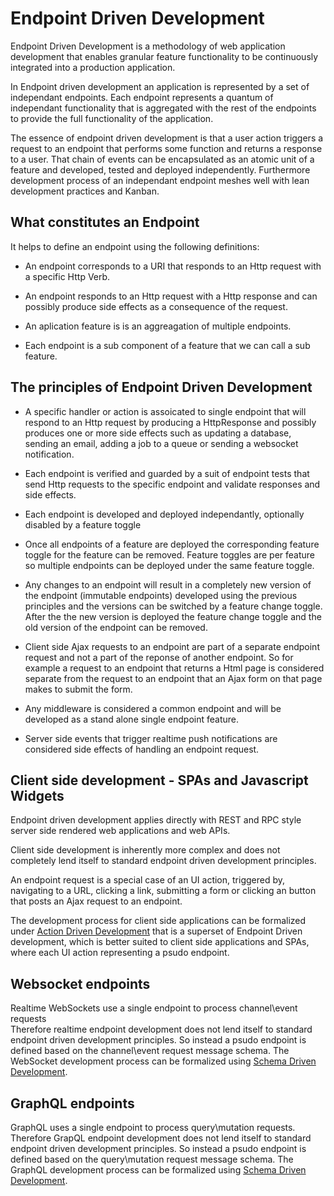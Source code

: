 # Endpoint Driven Development

Endpoint Driven Development is a methodology of web application development that enables granular feature functionality to be continuously integrated into a production application.

In Endpoint driven development an application is represented by a set of independant endpoints. Each endpoint represents a quantum of independant functionality that is aggregated with the rest of the endpoints to provide the full functionality of the application.

The essence of endpoint driven development is that a user action triggers a request to an endpoint that performs some function and returns a response to a user. That chain of events can be encapsulated as an atomic unit of a feature and developed, tested and deployed independently. Furthermore development process of an independant endpoint meshes well with lean development practices and Kanban.

## What constitutes an Endpoint

It helps to define an endpoint using the following definitions:

- An endpoint corresponds to a URI that responds to an Http request with a
specific Http Verb.

- An endpoint responds to an Http request with a Http response and can possibly produce side effects as a consequence of the request.

- An aplication feature is is an aggreagation of multiple endpoints.

- Each endpoint is a sub component of a feature that we can call a sub feature.

## The principles of Endpoint Driven Development

- A specific handler or action is assoicated to single endpoint that will respond
to an Http request by producing a HttpResponse and possibly produces one or more
side effects such as updating a database, sending an email, adding a job to a queue or sending a websocket notification.

- Each endpoint is verified and guarded by a suit of endpoint tests that send Http requests to the specific endpoint and validate responses and side effects.

- Each endpoint is developed and deployed independantly, optionally disabled
by a feature toggle

- Once all endpoints of a feature are deployed the corresponding feature toggle
for the feature can be removed. Feature toggles are per feature so multiple endpoints can be deployed under the same feature toggle.

- Any changes to an endpoint will result in a completely new version of the endpoint
(immutable endpoints) developed using the previous principles and the versions can be switched by a feature change toggle. After the the new version is deployed
the feature change toggle and the old version of the endpoint can be removed.

- Client side Ajax requests to an endpoint are part of a separate endpoint request and not a part of the reponse of another endpoint. So for example a request to an endpoint that returns a Html page is considered separate from the request to an endpoint that an Ajax form on that page makes to submit the form.

- Any middleware is considered a common endpoint and will be developed as
a stand alone single endpoint feature.

- Server side events that trigger realtime push notifications are considered side effects of handling an endpoint request.

## Client side development - SPAs and Javascript Widgets

Endpoint driven development applies directly with REST and RPC style server side rendered web applications and web APIs.

Client side development is inherently more complex and does not completely lend
itself to standard endpoint driven development principles.

An endpoint request is a special case of an UI action, triggered by, navigating to a URL, clicking a link, submitting a form or clicking an button that posts an Ajax request to an endpoint.

The development process for client side applications can be formalized under [Action Driven Development](https://alwaysdeployed.com/action-driven-development/) that is a superset of Endpoint Driven development, which is better suited to client side applications and SPAs, where each UI action representing a psudo endpoint.

## Websocket endpoints

Realtime WebSockets use a single endpoint to process channel\event requests  
Therefore realtime endpoint development does not lend itself to standard endpoint driven development principles.
So instead a psudo endpoint is defined based on the channel\event request message schema.
The WebSocket development process can be formalized using [Schema Driven Development](https://alwaysdeployed.com/schema-driven-development/).

## GraphQL endpoints

GraphQL uses a single endpoint to process query\mutation requests.
Therefore GrapQL endpoint development does not lend itself to standard endpoint driven development principles.
So instead a psudo endpoint is defined based on the query\mutation request message schema.
The GraphQL development process can be formalized using [Schema Driven Development](https://alwaysdeployed.com/schema-driven-development/).
